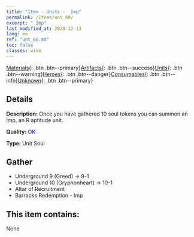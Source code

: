 ```yaml
---
title: "Item - Units -  Imp"
permalink: /Items/unt_60/
excerpt: " Imp"
last_modified_at: 2020-12-13
lang: en
ref: "unt_60.md"
toc: false
classes: wide
---
```

 [Materials](/Items/){: .btn .btn--primary}[Artifacts](/Items/Artifacts/){: .btn .btn--success}[Units](/Items/Units/){: .btn .btn--warning}[Heroes](/Items/Heroes/){: .btn .btn--danger}[Consumables](/Items/Consumables/){: .btn .btn--info}[Unknown](/Items/Unknown/){: .btn .btn--primary}

## Details
 **Description:** Once you have gathered 10 soul tokens you can summon an Imp, an R aptitude unit.

 **Quality:** <span style="color: #0000CD">OK</span>

 **Type:** Unit Soul

## Gather

*    Underground 9 (Greed) -> 9-1 
*    Underground 10 (Gryphonheart) -> 10-1 
*    Altar of Recruitment 
*    Barracks Redemption - Imp 

## This item contains:

  None

